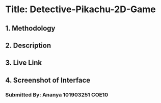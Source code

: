 <h1>Title: Detective-Pikachu-2D-Game</h1>

<h2>1. Methodology</h2>
<h2>2. Description</h2>
<h2>3. Live Link</h2>
<h2>4. Screenshot of Interface</h2>

<h3>Submitted By: Ananya 101903251 COE10</h3>
